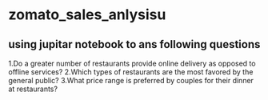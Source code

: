 # zomato_sales_anlysisu
## using jupitar notebook to ans following questions
1.Do a greater number of restaurants provide online delivery as opposed to offline services?
2.Which types of restaurants are the most favored by the general public?
3.What price range is preferred by couples for their dinner at restaurants?
